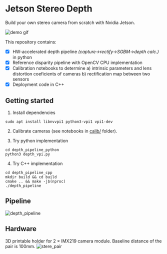 # Jetson Stereo Depth

Build your own stereo camera from scratch with Nvidia Jetson.

![demo gif](docs/output_disp_rgb_hstack.gif)


This repository contains:

- [x] HW-accelerated depth pipeline _(capture->rectify->SGBM->depth calc.)_ in python
- [x] Reference disparity pipeline with OpenCV CPU implementation
- [x] Calibration notebooks to determine a) intrinsic parameters and lens distortion coeficients of cameras b) rectification map between two sensors 
- [x] Deployment code in C++

## Getting started

1. Install dependencies
```shell
sudo apt install libnvvpi1 python3-vpi1 vpi1-dev
```

2. Calibrate cameras (see notebooks in [calib/](calib/01_intrinsics_lens_dist.ipynb) folder).

3. Try python implementation
```shell
cd depth_pipeline_python
python3 depth_vpi.py 
```

4. Try C++ implementation
```shell
cd depth_pipeline_cpp
mkdir build && cd build
cmake .. && make -j$(nproc)
./depth_pipeline
```

## Pipeline 
![depth_pipeline](https://user-images.githubusercontent.com/26127866/136469605-e870fe16-9e91-4a8c-82f9-f126b3d5d64a.png)

## Hardware

3D printable holder for 2 × IMX219 camera module. Baseline distance of the pair is 100mm.
![stere_pair](https://user-images.githubusercontent.com/26127866/136617929-e856610c-76fe-4e02-a634-4d3fe37d1f12.png)
